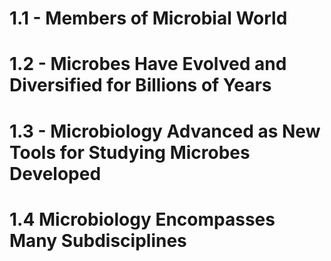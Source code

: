 # 1.1 - Members of Microbial World
# 1.2 - Microbes Have Evolved and Diversified for Billions of Years
# 1.3 - Microbiology Advanced as New Tools for Studying Microbes  Developed
# 1.4 Microbiology Encompasses Many Subdisciplines
